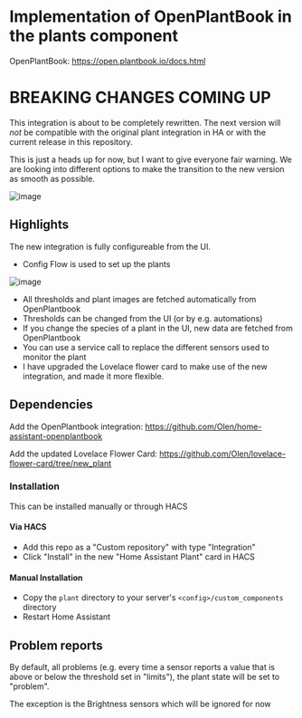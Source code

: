 # Implementation of OpenPlantBook in the plants component

OpenPlantBook: https://open.plantbook.io/docs.html

# BREAKING CHANGES COMING UP

This integration is about to be completely rewritten.  The next version will *not* be compatible with the original plant integration in HA or with the current release in this repository.

This is just a heads up for now, but I want to give everyone fair warning. We are looking into different options to make the transition to the new version as smooth as possible.

![image](https://user-images.githubusercontent.com/203184/180848877-79a91691-5c8a-4eab-ae0e-864780501a0c.png)


## Highlights 
The new integration is fully configureable from the UI.
* Config Flow is used to set up the plants

![image](https://community-assets.home-assistant.io/original/4X/b/d/2/bd23a66ace82209f2030f46ad76c2aa8534cf040.gif)

* All thresholds and plant images are fetched automatically from OpenPlantbook
* Thresholds can be changed from the UI (or by e.g. automations)
* If you change the species of a plant in the UI, new data are fetched from OpenPlantbook
* You can use a service call to replace the different sensors used to monitor the plant
* I have upgraded the Lovelace flower card to make use of the new integration, and made it more flexible.

## Dependencies

Add the OpenPlantbook integration: https://github.com/Olen/home-assistant-openplantbook

Add the updated Lovelace Flower Card: https://github.com/Olen/lovelace-flower-card/tree/new_plant


### Installation
This can be installed manually or through HACS
#### Via HACS
* Add this repo as a "Custom repository" with type "Integration"
* Click "Install" in the new "Home Assistant Plant" card in HACS
#### Manual Installation
* Copy the `plant` directory to your server's `<config>/custom_components` directory
* Restart Home Assistant

## Problem reports
By default, all problems (e.g. every time a sensor reports a value that is above or below the threshold set in "limits"), the plant state will be set to "problem".

The exception is the Brightness sensors which will be ignored for now


